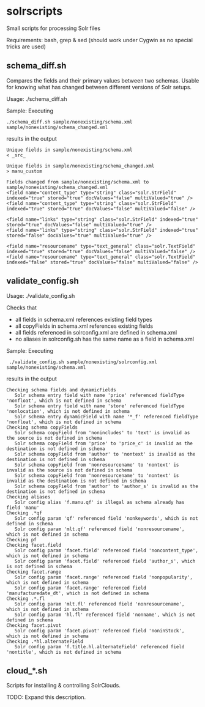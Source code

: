 # solrscripts

Small scripts for processing Solr files

Requirements: bash, grep & sed (should work under Cygwin as no special tricks are used)

## schema_diff.sh

Compares the fields and their primary values between two schemas. Usable for knowing what
has changed between different versions of Solr setups.

Usage: ./schema_diff.sh <schema1> <schema2>

Sample: Executing
```
./schema_diff.sh sample/nonexisting/schema.xml sample/nonexisting/schema_changed.xml 
```
results in the output
```
Unique fields in sample/nonexisting/schema.xml
< _src_

Unique fields in sample/nonexisting/schema_changed.xml
> manu_custom

Fields changed from sample/nonexisting/schema.xml to sample/nonexisting/schema_changed.xml
<field name="content_type" type="string" class="solr.StrField" indexed="true" stored="true" docValues="false" multiValued="true" />
<field name="content_type" type="string" class="solr.StrField" indexed="true" stored="true" docValues="false" multiValued="false" />

<field name="links" type="string" class="solr.StrField" indexed="true" stored="true" docValues="false" multiValued="true" />
<field name="links" type="string" class="solr.StrField" indexed="true" stored="false" docValues="true" multiValued="true" />

<field name="resourcename" type="text_general" class="solr.TextField" indexed="true" stored="true" docValues="false" multiValued="false" />
<field name="resourcename" type="text_general" class="solr.TextField" indexed="false" stored="true" docValues="false" multiValued="false" />
```


## validate_config.sh

Usage: ./validate_config.sh <solrconfig> <schema>

Checks that
* all fields in schema.xml references existing field types
* all copyFields in schema.xml references existing fields
* all fields referenced in solrconfig.xml are defined in schema.xml
* no aliases in solrconfig.sh has the same name as a field in schema.xml

Sample: Executing
```
 ./validate_config.sh sample/nonexisting/solrconfig.xml sample/nonexisting/schema.xml 
```
results in the output
```
Checking schema fields and dynamicFields
   Solr schema entry field with name 'price' referenced fieldType 'nonfloat', which is not defined in schema
   Solr schema entry field with name 'store' referenced fieldType 'nonlocation', which is not defined in schema
   Solr schema entry dynamicField with name '*_f' referenced fieldType 'nonfloat', which is not defined in schema
Checking schema copyFields
   Solr schema copyField from 'nonincludes' to 'text' is invalid as the source is not defined in schema
   Solr schema copyField from 'price' to 'price_c' is invalid as the destination is not defined in schema
   Solr schema copyField from 'author' to 'nontext' is invalid as the destination is not defined in schema
   Solr schema copyField from 'nonresourcename' to 'nontext' is invalid as the source is not defined in schema
   Solr schema copyField from 'nonresourcename' to 'nontext' is invalid as the destination is not defined in schema
   Solr schema copyField from 'author' to 'author_s' is invalid as the destination is not defined in schema
Checking aliases
   Solr config alias 'f.manu.qf' is illegal as schema already has field 'manu'
Checking .*qf
   Solr config param 'qf' referenced field 'nonkeywords', which is not defined in schema
   Solr config param 'mlt.qf' referenced field 'nonresourcename', which is not defined in schema
Checking pf
Checking facet.field
   Solr config param 'facet.field' referenced field 'noncontent_type', which is not defined in schema
   Solr config param 'facet.field' referenced field 'author_s', which is not defined in schema
Checking facet.range
   Solr config param 'facet.range' referenced field 'nonpopularity', which is not defined in schema
   Solr config param 'facet.range' referenced field 'manufacturedate_dt', which is not defined in schema
Checking .*.fl
   Solr config param 'mlt.fl' referenced field 'nonresourcename', which is not defined in schema
   Solr config param 'hl.fl' referenced field 'nonname', which is not defined in schema
Checking facet.pivot
   Solr config param 'facet.pivot' referenced field 'noninStock', which is not defined in schema
Checking .*hl.alternateField
   Solr config param 'f.title.hl.alternateField' referenced field 'nontitle', which is not defined in schema
```


## cloud_*.sh

Scripts for installing & controlling SolrClouds.

TODO: Expand this description.
